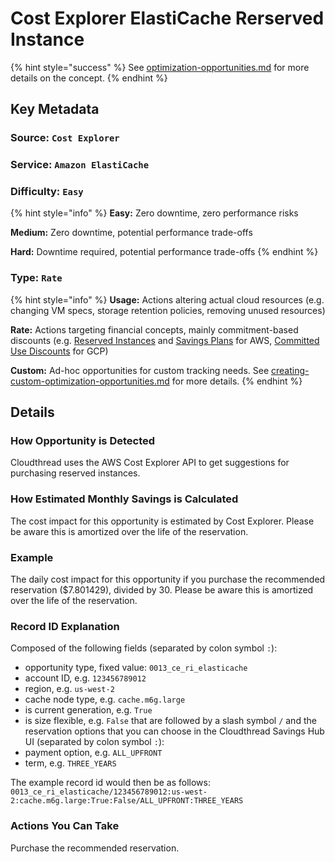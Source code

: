 # Cost Explorer ElastiCache Rerserved Instance

{% hint style="success" %}
See [optimization-opportunities.md](../fundamentals/cost-savings/key-concepts/optimization-opportunities.md "mention") for more details on the concept.
{% endhint %}

## Key Metadata

### Source: `Cost Explorer`

### Service: `Amazon ElastiCache`

### Difficulty: `Easy`

{% hint style="info" %}
**Easy:** Zero downtime, zero performance risks

**Medium:** Zero downtime, potential performance trade-offs

**Hard:** Downtime required, potential performance trade-offs
{% endhint %}

### Type: `Rate`

{% hint style="info" %}
**Usage:** Actions altering actual cloud resources (e.g. changing VM specs, storage retention policies, removing unused resources)

**Rate:** Actions targeting financial concepts, mainly commitment-based discounts (e.g. [Reserved Instances](https://aws.amazon.com/ec2/pricing/reserved-instances/) and [Savings Plans](https://aws.amazon.com/savingsplans/) for AWS, [Committed Use Discounts](https://cloud.google.com/compute/docs/instances/signing-up-committed-use-discounts) for GCP)

**Custom:** Ad-hoc opportunities for custom tracking needs. See [creating-custom-optimization-opportunities.md](../guides/optimizing-cloud-costs/creating-custom-optimization-opportunities.md "mention") for more details.
{% endhint %}

## Details

### How Opportunity is Detected

Cloudthread uses the AWS Cost Explorer API to get suggestions for purchasing reserved instances.

### How Estimated Monthly Savings is Calculated

The cost impact for this opportunity is estimated by Cost Explorer. Please be aware this is amortized over the life of the reservation.

### Example

The daily cost impact for this opportunity if you purchase the recommended reservation ($7.801429), divided by 30. Please be aware this is amortized over the life of the reservation.

### Record ID Explanation

Composed of the following fields (separated by colon symbol `:`):
 - opportunity type, fixed value: `0013_ce_ri_elasticache`
 - account ID, e.g. `123456789012`
 - region, e.g. `us-west-2`
 - cache node type, e.g. `cache.m6g.large`
 - is current generation, e.g. `True`
 - is size flexible, e.g. `False`
that are followed by a slash symbol `/` and the reservation options that you can choose in the Cloudthread Savings Hub UI (separated by colon symbol `:`):
 - payment option, e.g. `ALL_UPFRONT`
 - term, e.g. `THREE_YEARS`

The example record id would then be as follows:
`0013_ce_ri_elasticache/123456789012:us-west-2:cache.m6g.large:True:False/ALL_UPFRONT:THREE_YEARS`

### Actions You Can Take

Purchase the recommended reservation.
